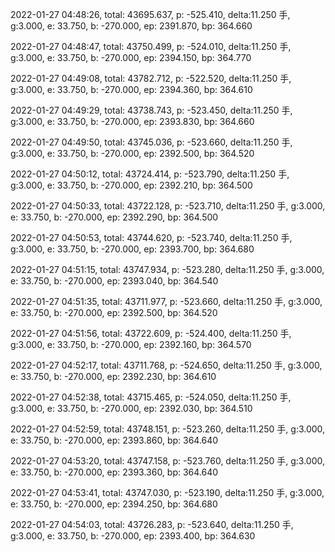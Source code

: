 2022-01-27 04:48:26, total: 43695.637, p: -525.410, delta:11.250 手, g:3.000, e: 33.750, b: -270.000, ep: 2391.870, bp: 364.660

2022-01-27 04:48:47, total: 43750.499, p: -524.010, delta:11.250 手, g:3.000, e: 33.750, b: -270.000, ep: 2394.150, bp: 364.770

2022-01-27 04:49:08, total: 43782.712, p: -522.520, delta:11.250 手, g:3.000, e: 33.750, b: -270.000, ep: 2394.360, bp: 364.610

2022-01-27 04:49:29, total: 43738.743, p: -523.450, delta:11.250 手, g:3.000, e: 33.750, b: -270.000, ep: 2393.830, bp: 364.660

2022-01-27 04:49:50, total: 43745.036, p: -523.660, delta:11.250 手, g:3.000, e: 33.750, b: -270.000, ep: 2392.500, bp: 364.520

2022-01-27 04:50:12, total: 43724.414, p: -523.790, delta:11.250 手, g:3.000, e: 33.750, b: -270.000, ep: 2392.210, bp: 364.500

2022-01-27 04:50:33, total: 43722.128, p: -523.710, delta:11.250 手, g:3.000, e: 33.750, b: -270.000, ep: 2392.290, bp: 364.500

2022-01-27 04:50:53, total: 43744.620, p: -523.740, delta:11.250 手, g:3.000, e: 33.750, b: -270.000, ep: 2393.700, bp: 364.680

2022-01-27 04:51:15, total: 43747.934, p: -523.280, delta:11.250 手, g:3.000, e: 33.750, b: -270.000, ep: 2393.040, bp: 364.540

2022-01-27 04:51:35, total: 43711.977, p: -523.660, delta:11.250 手, g:3.000, e: 33.750, b: -270.000, ep: 2392.500, bp: 364.520

2022-01-27 04:51:56, total: 43722.609, p: -524.400, delta:11.250 手, g:3.000, e: 33.750, b: -270.000, ep: 2392.160, bp: 364.570

2022-01-27 04:52:17, total: 43711.768, p: -524.650, delta:11.250 手, g:3.000, e: 33.750, b: -270.000, ep: 2392.230, bp: 364.610

2022-01-27 04:52:38, total: 43715.465, p: -524.050, delta:11.250 手, g:3.000, e: 33.750, b: -270.000, ep: 2392.030, bp: 364.510

2022-01-27 04:52:59, total: 43748.151, p: -523.260, delta:11.250 手, g:3.000, e: 33.750, b: -270.000, ep: 2393.860, bp: 364.640

2022-01-27 04:53:20, total: 43747.158, p: -523.760, delta:11.250 手, g:3.000, e: 33.750, b: -270.000, ep: 2393.360, bp: 364.640

2022-01-27 04:53:41, total: 43747.030, p: -523.190, delta:11.250 手, g:3.000, e: 33.750, b: -270.000, ep: 2394.250, bp: 364.680

2022-01-27 04:54:03, total: 43726.283, p: -523.640, delta:11.250 手, g:3.000, e: 33.750, b: -270.000, ep: 2393.400, bp: 364.630